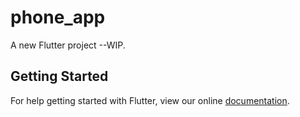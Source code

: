 # phone_app

A new Flutter project --WIP.

## Getting Started

For help getting started with Flutter, view our online
[documentation](https://flutter.io/).
